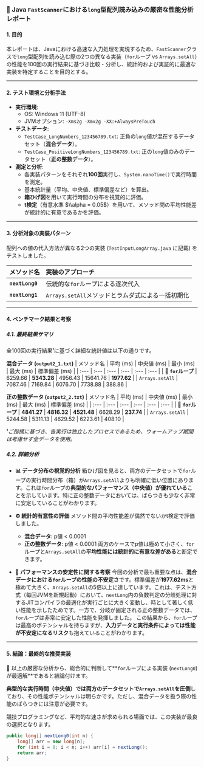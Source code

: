 ### 📝 Java `FastScanner`における`long`型配列読み込みの厳密な性能分析レポート

#### 1\. 目的

本レポートは、Javaにおける高速な入力処理を実現するため、`FastScanner`クラスで`long`型配列を読み込む際の2つの異なる実装（`for`ループ vs `Arrays.setAll`）の性能を100回の実行結果に基づき比較・分析し、統計的および実証的に最適な実装を特定することを目的とする。

-----

#### 2\. テスト環境と分析手法

  * **実行環境**:
      * OS: Windows 11 (UTF-8)
      * JVMオプション: `-Xms2g -Xmx2g -XX:+AlwaysPreTouch`
  * **テストデータ**:
      * `TestCase_LongNumbers_123456789.txt`: 正負の`long`値が混在するデータセット（**混合データ**）。
      * `TestCase_PositiveLongNumbers_123456789.txt`: 正の`long`値のみのデータセット（**正の整数データ**）。
  * **測定と分析**:
      * 各実装パターンをそれぞれ**100回**実行し、`System.nanoTime()`で実行時間を測定。
      * 基本統計量（平均、中央値、標準偏差など）を算出。
      * **箱ひげ図**を用いて実行時間の分布を視覚的に評価。
      * **t検定**（有意水準 $\\alpha = 0.05$）を用いて、メソッド間の平均性能差が統計的に有意であるかを評価。

-----

#### 3\. 分析対象の実装パターン

配列への値の代入方法が異なる2つの実装 (`TestInputLongArray.java` に記載) をテストしました。

| メソッド名 | 実装のアプローチ |
| :--- | :--- |
| **`nextLong0`** | 伝統的な`for`ループによる逐次代入 |
| **`nextLong1`** | `Arrays.setAll`メソッドとラムダ式による一括初期化 |

-----

#### 4\. ベンチマーク結果と考察

##### 4.1. 最終結果サマリ

全100回の実行結果¹に基づく詳細な統計値は以下の通りです。

**混合データ (`output2_1.txt`)**
| メソッド名 | 平均 (ms) | 中央値 (ms) | 最小 (ms) | 最大 (ms) | 標準偏差 (ms) |
| :--- | :--- | :--- | :--- | :--- | :--- |
| 🥇 **`for`ループ** | 6259.66 | **5343.28** | 4956.43 | 15641.76 | **1977.62** |
| `Arrays.setAll` | 7087.46 | 7169.84 | 6076.70 | 7738.88 | 388.86 |

**正の整数データ (`output2_2.txt`)**
| メソッド名 | 平均 (ms) | 中央値 (ms) | 最小 (ms) | 最大 (ms) | 標準偏差 (ms) |
| :--- | :--- | :--- | :--- | :--- | :--- |
| 🥇 **`for`ループ** | **4841.27** | **4816.32** | **4521.48** | 6628.29 | **237.74** |
| `Arrays.setAll` | 5244.58 | 5311.13 | 4629.52 | 6223.61 | 408.10 |

¹*ご指摘に基づき、各実行は独立したプロセスであるため、ウォームアップ期間は考慮せず全データを使用。*

##### 4.2. 詳細分析

  * **📊 データ分布の視覚的分析**
    箱ひげ図を見ると、両方のデータセットで`for`ループの実行時間分布（箱）が`Arrays.setAll`よりも明確に低い位置にあります。これは`for`ループの**典型的なパフォーマンス（中央値）が優れている**ことを示しています。特に正の整数データにおいては、ばらつきも少なく非常に安定していることがわかります。

  * **⚙️ 統計的有意性の評価**
    メソッド間の平均性能差が偶然でないかt検定で評価しました。

      * **混合データ**: p値 \< 0.0001
      * **正の整数データ**: p値 \< 0.0001
        両方のケースでp値は極めて小さく、`for`ループと`Arrays.setAll`の**平均性能には統計的に有意な差がある**と断定できます。

  * **🚀 パフォーマンスの安定性に関する考察**
    今回の分析で最も重要な点は、**混合データにおける`for`ループの性能の不安定さ**です。標準偏差が**1977.62ms**と極めて大きく、`Arrays.setAll`の5倍以上に達しています。これは、テスト方式（毎回JVMを新規起動）において、`nextLong`内の負数判定の分岐処理に対するJITコンパイラの最適化が実行ごとに大きく変動し、時として著しく低い性能を示したためです。一方で、分岐が固定される正の整数データでは、`for`ループは非常に安定した性能を発揮しました。
    この結果から、`for`ループは最高のポテンシャルを持ちますが、**入力データと実行条件によっては性能が不安定になるリスク**も抱えていることがわかります。

-----

#### 5\. 結論：最終的な推奨実装

🚀 以上の厳密な分析から、総合的に判断して\*\*`for`ループによる実装 (`nextLong0`) が最適解\*\*であると結論付けます。

**典型的な実行時間（中央値）では両方のデータセットで`Arrays.setAll`を圧倒**しており、その性能ポテンシャルは明らかです。ただし、混合データを扱う際の性能のばらつきには注意が必要です。

競技プログラミングなど、平均的な速さが求められる場面では、この実装が最良の選択となります。

```java
public long[] nextLong0(int n) {
    long[] arr = new long[n];
    for (int i = 0; i < n; i++) arr[i] = nextLong();
    return arr;
}
```